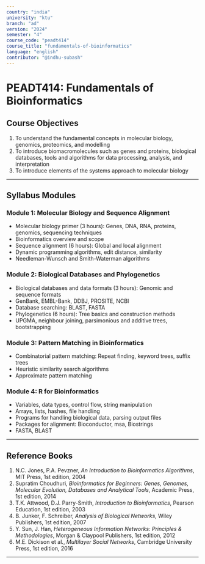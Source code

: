 ```yaml
---
country: "india"
university: "ktu"
branch: "ad"
version: "2024"
semester: "4"
course_code: "peadt414"
course_title: "fundamentals-of-bioinformatics"
language: "english"
contributor: "@indhu-subash"
---
```


# PEADT414: Fundamentals of Bioinformatics

## Course Objectives

1. To understand the fundamental concepts in molecular biology, genomics, proteomics, and modelling  
2. To introduce biomacromolecules such as genes and proteins, biological databases, tools and algorithms for data processing, analysis, and interpretation  
3. To introduce elements of the systems approach to molecular biology  

---

## Syllabus Modules

### Module 1: Molecular Biology and Sequence Alignment
- Molecular biology primer (3 hours): Genes, DNA, RNA, proteins, genomics, sequencing techniques  
- Bioinformatics overview and scope  
- Sequence alignment (6 hours): Global and local alignment  
- Dynamic programming algorithms, edit distance, similarity  
- Needleman-Wunsch and Smith-Waterman algorithms  

### Module 2: Biological Databases and Phylogenetics
- Biological databases and data formats (3 hours): Genomic and sequence formats  
- GenBank, EMBL-Bank, DDBJ, PROSITE, NCBI  
- Database searching: BLAST, FASTA  
- Phylogenetics (6 hours): Tree basics and construction methods  
- UPGMA, neighbour joining, parsimonious and additive trees, bootstrapping  

### Module 3: Pattern Matching in Bioinformatics
- Combinatorial pattern matching: Repeat finding, keyword trees, suffix trees  
- Heuristic similarity search algorithms  
- Approximate pattern matching  

### Module 4: R for Bioinformatics
- Variables, data types, control flow, string manipulation  
- Arrays, lists, hashes, file handling  
- Programs for handling biological data, parsing output files  
- Packages for alignment: Bioconductor, msa, Biostrings  
- FASTA, BLAST  

---

## Reference Books

1. N.C. Jones, P.A. Pevzner, *An Introduction to Bioinformatics Algorithms*, MIT Press, 1st edition, 2004  
2. Supratim Choudhuri, *Bioinformatics for Beginners: Genes, Genomes, Molecular Evolution, Databases and Analytical Tools*, Academic Press, 1st edition, 2014
3. T.K. Attwood, D.J. Parry-Smith, *Introduction to Bioinformatics*, Pearson Education, 1st edition, 2003
4. B. Junker, F. Schreiber, *Analysis of Biological Networks*, Wiley Publishers, 1st edition, 2007
5. Y. Sun, J. Han, *Heterogeneous Information Networks: Principles & Methodologies*, Morgan & Claypool Publishers, 1st edition, 2012
6. M.E. Dickison et al., *Multilayer Social Networks*, Cambridge University Press, 1st edition, 2016  

---
